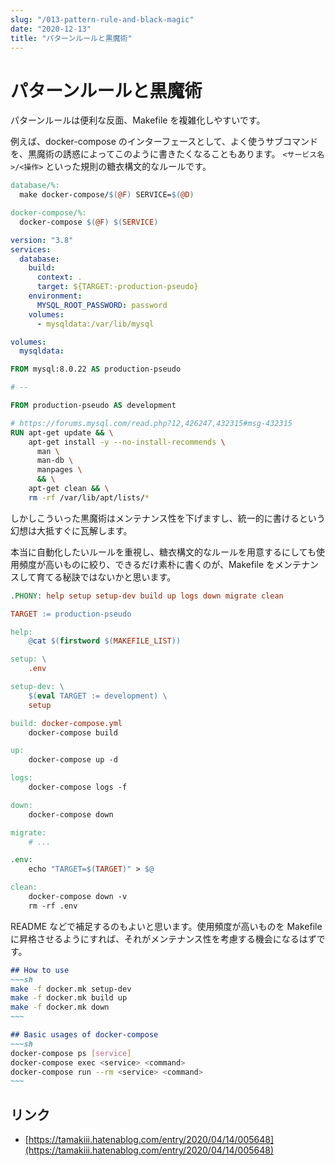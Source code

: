 ```yaml
---
slug: "/013-pattern-rule-and-black-magic"
date: "2020-12-13"
title: "パターンルールと黒魔術"
---
```


# パターンルールと黒魔術

パターンルールは便利な反面、Makefile を複雑化しやすいです。

例えば、docker-compose のインターフェースとして、よく使うサブコマンドを、黒魔術の誘惑によってこのように書きたくなることもあります。
`<サービス名>/<操作>` といった規則の糖衣構文的なルールです。
```makefile
database/%:
  make docker-compose/$(@F) SERVICE=$(@D)

docker-compose/%:
  docker-compose $(@F) $(SERVICE)
```
```yaml
version: "3.8"
services:
  database:
    build:
      context: .
      target: ${TARGET:-production-pseudo}
    environment:
      MYSQL_ROOT_PASSWORD: password
    volumes:
      - mysqldata:/var/lib/mysql

volumes:
  mysqldata:
```
```dockerfile
FROM mysql:8.0.22 AS production-pseudo

# --

FROM production-pseudo AS development

# https://forums.mysql.com/read.php?12,426247,432315#msg-432315
RUN apt-get update && \
    apt-get install -y --no-install-recommends \
      man \
      man-db \
      manpages \
      && \
    apt-get clean && \
    rm -rf /var/lib/apt/lists/*
```

しかしこういった黒魔術はメンテナンス性を下げますし、統一的に書けるという幻想は大抵すぐに瓦解します。

本当に自動化したいルールを重視し、糖衣構文的なルールを用意するにしても使用頻度が高いものに絞り、できるだけ素朴に書くのが、Makefile をメンテナンスして育てる秘訣ではないかと思います。
```makefile
.PHONY: help setup setup-dev build up logs down migrate clean

TARGET := production-pseudo

help:
	@cat $(firstword $(MAKEFILE_LIST))

setup: \
	.env

setup-dev: \
	$(eval TARGET := development) \
	setup

build: docker-compose.yml
	docker-compose build

up:
	docker-compose up -d

logs:
	docker-compose logs -f

down:
	docker-compose down

migrate:
	# ...

.env:
	echo "TARGET=$(TARGET)" > $@

clean:
	docker-compose down -v
	rm -rf .env
```

README などで補足するのもよいと思います。使用頻度が高いものを Makefile に昇格させるようにすれば、それがメンテナンス性を考慮する機会になるはずです。
```markdown
## How to use
~~~sh
make -f docker.mk setup-dev
make -f docker.mk build up
make -f docker.mk down
~~~

## Basic usages of docker-compose
~~~sh
docker-compose ps [service]
docker-compose exec <service> <command>
docker-compose run --rm <service> <command>
~~~
```

## リンク
* [https://tamakiii.hatenablog.com/entry/2020/04/14/005648](https://tamakiii.hatenablog.com/entry/2020/04/14/005648)